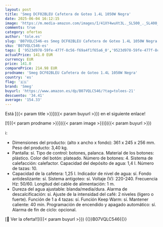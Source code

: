 ```yaml
---
layout: post
title: 'Smeg DCF02BLEU Cafetera de Goteo 1.4L 1050W Negra'
date: 2025-06-04 16:12:15
image: 'https://m.media-amazon.com/images/I/41XY4wuXt3L._SL500_._SL400_.jpg'
comments: true
category: ofertas
author: 'tole.es'
slug: 'B07VQLC546-es Smeg DCF02BLEU Cafetera de Goteo 1.4L 1050W Negra'
sku: 'B07VQLC546-es'
tags: [ '9523d978-59fe-477f-8c56-f69a4f1f65a6_0','9523d978-59fe-477f-8c56-f69a4f1f65a6_6201','9523d978-59fe-477f-8c56-f69a4f1f65a6_701','9523d978-59fe-477f-8c56-f69a4f1f65a6_9101','Arborist Merchandising Root','Cafeteras de goteo','Hogar y cocina','Máquinas cafeteras','New Arrivals Social: Home and Kitchen','Self Service','Special Features Stores','Top Brands Kitchen Appliances','Top Brands Kitchen Selection','Utensilios para café y té','cafetera','smeg','top brands_home_and_kitchen','🇪🇸', ]
actualPrice: 141.0 EUR
currency: EUR
price: 141.0
comparePrice: 214.98 EUR
prodname: 'Smeg DCF02BLEU Cafetera de Goteo 1.4L 1050W Negra'
country: 'es'
flag: '🇪🇸'
brand: 'Smeg'
buyurl: 'https://www.amazon.es/dp/B07VQLC546/?tag=tolees-21'
descuento: '34.41'
average: '154.33'
---
```


Está [{{< param title >}}]({{< param buyurl >}}) en el siguiente enlace!

[![{{< param prodname >}}]({{< param image >}})]({{< param buyurl >}})

ℹ️:

- Dimensiones del producto: (alto x ancho x fondo): 361 x 245 x 256 mm. Peso del producto: 3,40 kg.
- Pantalla: sí. Tipo de control: botones, palanca. Material de los botones: plástico. Color del botón: plateado. Número de botones: 4. Sistema de calefacción: calefactor. Capacidad del depósito de agua: 1,4 l. Número de tazas: 10.
- Capacidad de la cafetera: 1,25 l. Indicador de nivel de agua: sí. Fondo antideslizante: sí. Sistema antigoteo: sí. Voltaje (V): 220-240. Frecuencia Hz: 50/60. Longitud del cable de alimentación: 1 m.
- Dureza del agua ajustable: blanda/media/dura. Alarma de descalcificación: sí. Ajuste de la intensidad del café: 2 niveles (ligero o fuerte). Función de 1 a 4 tazas: sí. Función Keep Warm: sí. Mantener caliente: 40 min. Programación de encendido y apagado automático: sí. Alarma de fin de ciclo: opcional.

[🛒 Ver la oferta!!]({{< param buyurl >}})
{{<world>}}B07VQLC546{{</world>}}
